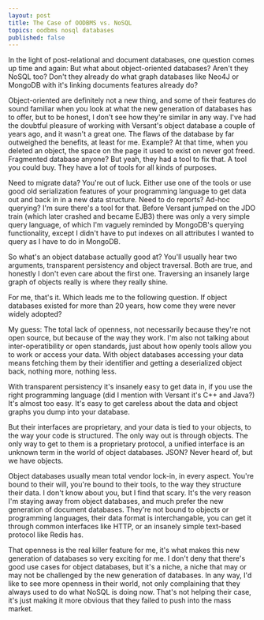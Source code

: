```yaml
---
layout: post
title: The Case of OODBMS vs. NoSQL
topics: oodbms nosql databases
published: false
---
```

In the light of post-relational and document databases, one question comes up time and again: But what about object-oriented databases? Aren't they NoSQL too? Don't they already do what graph databases like Neo4J or MongoDB with it's linking documents features already do?

Object-oriented are definitely not a new thing, and some of their features do sound familiar when you look at what the new generation of databases has to offer, but to be honest, I don't see how they're similar in any way. I've had the doubtful pleasure of working with Versant's object database a couple of years ago, and it wasn't a great one. The flaws of the database by far outweighed the benefits, at least for me. Example? At that time, when you deleted an object, the space on the page it used to exist on never got freed. Fragmented database anyone? But yeah, they had a tool to fix that. A tool you could buy. They have a lot of tools for all kinds of purposes.

Need to migrate data? You're out of luck. Either use one of the tools or use good old serialization features of your programming language to get data out and back in in a new data structure. Need to do reports? Ad-hoc querying? I'm sure there's a tool for that. Before Versant jumped on the JDO train (which later crashed and became EJB3) there was only a very simple query language, of which I'm vaguely reminded by MongoDB's querying functionality, except I didn't have to put indexes on all attributes I wanted to query as I have to do in MongoDB.

So what's an object database actually good at? You'll usually hear two arguments, transparent persistency and object traversal. Both are true, and honestly I don't even care about the first one. Traversing an insanely large graph of objects really is where they really shine.

For me, that's it. Which leads me to the following question. If object databases existed for more than 20 years, how come they were never widely adopted?

My guess: The total lack of openness, not necessarily because they're not open source, but because of the way they work. I'm also not talking about inter-operatibility or open standards, just about how openly tools allow you to work or access your data. With object databases accessing your data means fetching them by their identifier and getting a deserialized object back, nothing more, nothing less.

With transparent persistency it's insanely easy to get data in, if you use the right programming language (did I mention with Versant it's C++ and Java?) It's almost too easy. It's easy to get careless about the data and object graphs you dump into your database.

But their interfaces are proprietary, and your data is tied to your objects, to the way your code is structured. The only way out is through objects. The only way to get to them is a proprietary protocol, a unified interface is an unknown term in the world of object databases. JSON? Never heard of, but we have objects.

Object databases usually mean total vendor lock-in, in every aspect. You're bound to their will, you're bound to their tools, to the way they structure their data. I don't know about you, but I find that scary. It's the very reason I'm staying away from object databases, and much prefer the new generation of document databases. They're not bound to objects or programming languages, their data format is interchangable, you can get it through common interfaces like HTTP, or an insanely simple text-based protocol like Redis has.

That openness is the real killer feature for me, it's what makes this new generation of databases so very exciting for me. I don't deny that there's good use cases for object databases, but it's a niche, a niche that may or may not be challenged by the new generation of databases. In any way, I'd like to see more openness in their world, not only complaining that they always used to do what NoSQL is doing now. That's not helping their case, it's just making it more obvious that they failed to push into the mass market.